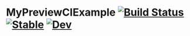 # MyPreviewCIExample [![Build Status](https://github.com/terasakisatoshi/MyPreviewCIExample.jl/actions/workflows/CI.yml/badge.svg?branch=main)](https://github.com/terasakisatoshi/MyPreviewCIExample.jl/actions/workflows/CI.yml?query=branch%3Amain) [![Stable](https://img.shields.io/badge/docs-stable-blue.svg)](https://terasakisatoshi.github.io/MyPreviewCIExample.jl/stable/) [![Dev](https://img.shields.io/badge/docs-dev-blue.svg)](https://terasakisatoshi.github.io/MyPreviewCIExample.jl/dev/)
